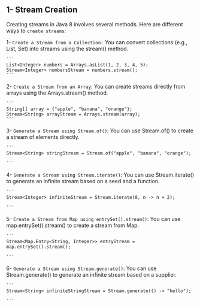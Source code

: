 ## 1- Stream Creation

Creating streams in Java 8 involves several methods. Here are different ways to `create streams`:

1- `Create a Stream from a Collection:`
    You can convert collections (e.g., List, Set) into streams using the stream() method.

    ```
    List<Integer> numbers = Arrays.asList(1, 2, 3, 4, 5);
    Stream<Integer> numbersStream = numbers.stream();
    ```

2- `Create a Stream from an Array`:
    You can create streams directly from arrays using the Arrays.stream() method. 

    ```
    String[] array = {"apple", "banana", "orange"};
    Stream<String> arrayStream = Arrays.stream(array);
    ```
3- `Generate a Stream using Stream.of()`:
    You can use Stream.of() to create a stream of elements directly.

    ```
    Stream<String> stringStream = Stream.of("apple", "banana", "orange");

    ```
4- `Generate a Stream using Stream.iterate()`:
    You can use Stream.iterate() to generate an infinite stream based on a seed and a function.

    ```
    Stream<Integer> infiniteStream = Stream.iterate(0, n -> n + 2);

    ```

5- `Create a Stream from Map using entrySet().stream()`:
    You can use map.entrySet().stream() to create a stream from Map.

    ```
    Stream<Map.Entry<String, Integer>> entryStream = map.entrySet().stream();

    ```

6- `Generate a Stream using Stream.generate()`:
    You can use Stream.generate() to generate an infinite stream based on a supplier.

    ```
    Stream<String> infiniteStringStream = Stream.generate(() -> "hello");

    ```
